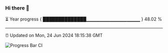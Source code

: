 ### Hi there 👋

⏳ Year progress { ██████████████▁▁▁▁▁▁▁▁▁▁▁▁▁▁▁▁ } 48.02 %

---

⏰ Updated on Mon, 24 Jun 2024 18:15:38 GMT

![Progress Bar CI](https://github.com/liununu/liununu/workflows/Progress%20Bar%20CI/badge.svg)
